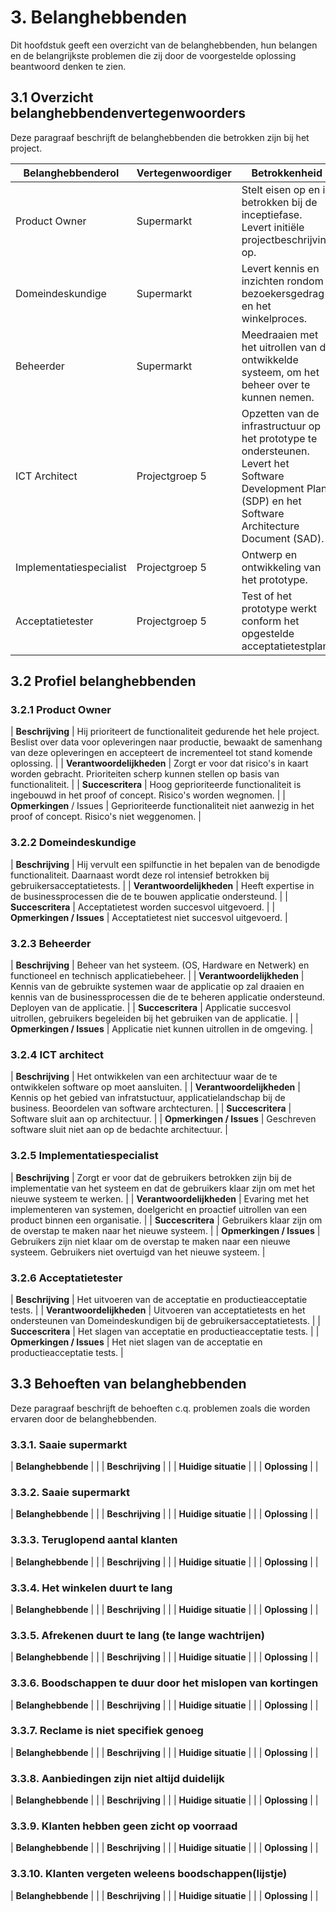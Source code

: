 # 3. Belanghebbenden

Dit hoofdstuk geeft een overzicht van de belanghebbenden, hun belangen en de belangrijkste problemen die zij door de voorgestelde oplossing beantwoord denken te zien.

## 3.1 Overzicht belanghebbendenvertegenwoorders

Deze paragraaf beschrijft de belanghebbenden die betrokken zijn bij het project.

| Belanghebbenderol       | Vertegenwoordiger | Betrokkenheid                                                                                                                                            |
|-------------------------|-------------------|----------------------------------------------------------------------------------------------------------------------------------------------------------|
| Product Owner           | Supermarkt        | Stelt eisen op en is betrokken bij de inceptiefase. Levert initiële projectbeschrijving op.                                                         |
| Domeindeskundige        | Supermarkt        | Levert kennis en inzichten rondom bezoekersgedrag en het winkelproces.                                                                                   |
| Beheerder               | Supermarkt        | Meedraaien met het uitrollen van de ontwikkelde systeem, om het beheer over te kunnen nemen.                                                             |
| ICT Architect           | Projectgroep 5    | Opzetten van de infrastructuur op het prototype te ondersteunen. Levert het Software Development Plan (SDP) en het Software Architecture Document (SAD). |
| Implementatiespecialist | Projectgroep 5    | Ontwerp en ontwikkeling van het prototype.                                                                                                               |
| Acceptatietester        | Projectgroep 5    | Test of het prototype werkt conform het opgestelde acceptatietestplan.                                                                                   |

## 3.2 Profiel belanghebbenden

### 3.2.1 Product Owner

| __Beschrijving__ | Hij prioriteert de functionaliteit gedurende het hele project. Beslist over data voor opleveringen naar productie, bewaakt de samenhang van deze opleveringen en accepteert de incrementeel tot stand komende oplossing. |
| __Verantwoordelijkheden__ | Zorgt er voor dat risico's in kaart worden gebracht. Prioriteiten scherp kunnen stellen op basis van functionaliteit. |
| __Succescritera__ | Hoog geprioriteerde functionaliteit is ingebouwd in het proof of concept. Risico's worden wegnomen. |
| __Opmerkingen__ / Issues | Geprioriteerde functionaliteit niet aanwezig in het proof of concept. Risico's niet weggenomen. |

### 3.2.2 Domeindeskundige

| __Beschrijving__ | Hij vervult een spilfunctie in het bepalen van de benodigde functionaliteit. Daarnaast wordt deze rol intensief betrokken bij gebruikersacceptatietests. |
| __Verantwoordelijkheden__ | Heeft expertise in de businessprocessen die de te bouwen applicatie ondersteund. |
| __Succescritera__ | Acceptatietest worden succesvol uitgevoerd. |
| __Opmerkingen / Issues__ | Acceptatietest niet succesvol uitgevoerd. |

### 3.2.3 Beheerder

| __Beschrijving__ | Beheer van het systeem. (OS, Hardware en Netwerk) en functioneel en technisch applicatiebeheer. |
| __Verantwoordelijkheden__ | Kennis van de gebruikte systemen waar de applicatie op zal draaien en kennis van de businessprocessen die de te beheren applicatie ondersteund. Deployen van de applicatie. |
| __Succescritera__ | Applicatie succesvol uitrollen, gebruikers begeleiden bij het gebruiken van de applicatie. |
| __Opmerkingen / Issues__ | Applicatie niet kunnen uitrollen in de omgeving. |

### 3.2.4 ICT architect

| __Beschrijving__ | Het ontwikkelen van een architectuur waar de te ontwikkelen software op moet aansluiten. |
| __Verantwoordelijkheden__ | Kennis op het gebied van infratstuctuur, applicatielandschap bij de business. Beoordelen van software archtecturen. |
| __Succescritera__ | Software sluit aan op architectuur. |
| __Opmerkingen / Issues__ | Geschreven software sluit niet aan op de bedachte architectuur. |

### 3.2.5 Implementatiespecialist

| __Beschrijving__ | Zorgt er voor dat de gebruikers betrokken zijn bij de implementatie van het systeem en dat de gebruikers klaar zijn om met het nieuwe systeem te werken. |
| __Verantwoordelijkheden__ | Evaring met het implementeren van systemen, doelgericht en proactief uitrollen van een product binnen een organisatie. |
| __Succescritera__ | Gebruikers klaar zijn om de overstap te maken naar het nieuwe systeem. |
| __Opmerkingen / Issues__ | Gebruikers zijn niet klaar om de overstap te maken naar een nieuwe systeem. Gebruikers niet overtuigd van het nieuwe systeem. |

### 3.2.6 Acceptatietester

| __Beschrijving__ | Het uitvoeren van de acceptatie en productieacceptatie tests. |
| __Verantwoordelijkheden__ | Uitvoeren van acceptatietests en het ondersteunen van Domeindeskundigen bij de gebruikersacceptatietests. |
| __Succescritera__ | Het slagen van acceptatie en productieacceptatie tests. |
| __Opmerkingen / Issues__ | Het niet slagen van de acceptatie en productieacceptatie tests. |



## 3.3 Behoeften van belanghebbenden

Deze paragraaf beschrijft de behoeften c.q. problemen zoals die worden ervaren door de belanghebbenden.

### 3.3.1. Saaie supermarkt

| __Belanghebbende__   |  |
| __Beschrijving__     |  |
| __Huidige situatie__ |  |
| __Oplossing__        |  |

### 3.3.2. Saaie supermarkt

| __Belanghebbende__   |  |
| __Beschrijving__     |  |
| __Huidige situatie__ |  |
| __Oplossing__        |  |

### 3.3.3. Teruglopend aantal klanten

| __Belanghebbende__   |  |
| __Beschrijving__     |  |
| __Huidige situatie__ |  |
| __Oplossing__        |  |

### 3.3.4. Het winkelen duurt te lang

| __Belanghebbende__   |  |
| __Beschrijving__     |  |
| __Huidige situatie__ |  |
| __Oplossing__        |  |

### 3.3.5. Afrekenen duurt te lang (te lange wachtrijen)

| __Belanghebbende__   |  |
| __Beschrijving__     |  |
| __Huidige situatie__ |  |
| __Oplossing__        |  |

### 3.3.6. Boodschappen te duur door het mislopen van kortingen

| __Belanghebbende__   |  |
| __Beschrijving__     |  |
| __Huidige situatie__ |  |
| __Oplossing__        |  |

### 3.3.7. Reclame is niet specifiek genoeg

| __Belanghebbende__   |  |
| __Beschrijving__     |  |
| __Huidige situatie__ |  |
| __Oplossing__        |  |

### 3.3.8. Aanbiedingen zijn niet altijd duidelijk

| __Belanghebbende__   |  |
| __Beschrijving__     |  |
| __Huidige situatie__ |  |
| __Oplossing__        |  |

### 3.3.9. Klanten hebben geen zicht op voorraad

| __Belanghebbende__   |  |
| __Beschrijving__     |  |
| __Huidige situatie__ |  |
| __Oplossing__        |  |

### 3.3.10. Klanten vergeten weleens boodschappen(lijstje)

| __Belanghebbende__   |  |
| __Beschrijving__     |  |
| __Huidige situatie__ |  |
| __Oplossing__        |  |

